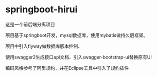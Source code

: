 # springboot-hirui

这是一个前后端分离项目

项目基于springboot开发，mysql数据库，使用mybatis做持久层框架。

项目中引入flyway做数据库版本控制、

使用swagger2生成接口api文档、引入swagger-bootstrap-ui替换原有UI

编码风格参考了阿里规约，并在Eclipse工具中引入了规约插件